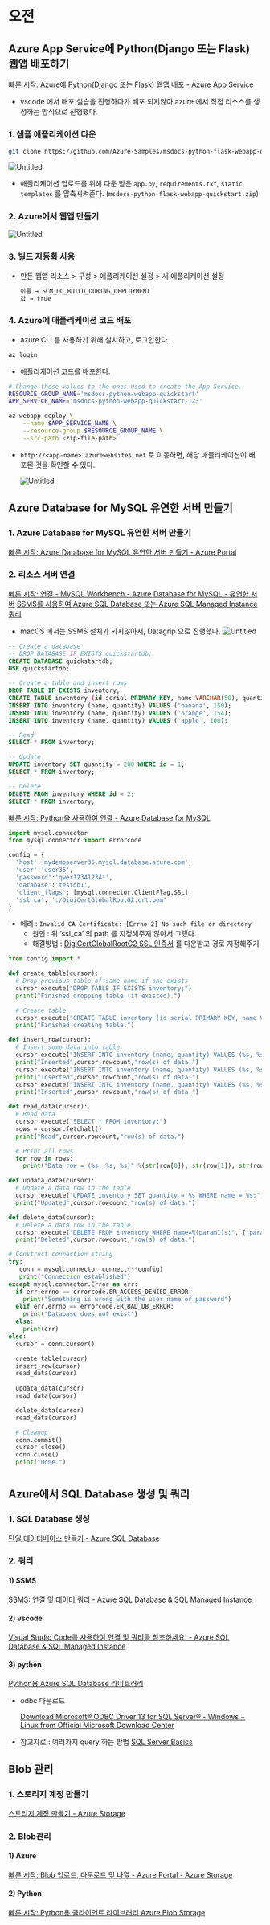 # 오전

## ****Azure App Service에 Python(Django 또는 Flask) 웹앱 배포하기****

[빠른 시작: Azure에 Python(Django 또는 Flask) 웹앱 배포 - Azure App Service](https://learn.microsoft.com/ko-kr/azure/app-service/quickstart-python?tabs=flask%2Cwindows%2Cvscode-aztools%2Cvscode-deploy%2Cdeploy-instructions-azportal%2Cterminal-bash%2Cdeploy-instructions-zip-azcli)

- vscode 에서 배포 실습을 진행하다가 배포 되지않아 azure 에서 직접 리소스를 생성하는 방식으로 진행했다.

### 1. 샘플 애플리케이션 다운

```bash
git clone https://github.com/Azure-Samples/msdocs-python-flask-webapp-quickstart
```
![Untitled](https://user-images.githubusercontent.com/67251510/214787090-54196321-73f6-48ab-9f07-fc7fe12e6fa3.png)

- 애플리케이션 업로드를 위해 다운 받은 `app.py`, `requirements.txt`, `static`, `templates` 를 압축시켜준다. (`msdocs-python-flask-webapp-quickstart.zip`)

### 2. ****Azure에서 웹앱 만들기****

![Untitled](https://user-images.githubusercontent.com/67251510/214787593-125808df-5bce-4e38-8946-f25434bd2198.png)

### 3. 빌드 자동화 사용

- 만든 웹앱 리소스 > 구성 > 애플리케이션 설정 > 새 애플리케이션 설정
    
    ```bash
    이름 → SCM_DO_BUILD_DURING_DEPLOYMENT
    값 → true
    ```
    

### 4. ****Azure에 애플리케이션 코드 배포****

- azure CLI 를 사용하기 위해 설치하고, 로그인한다.

```bash
az login
```

- 애플리케이션 코드를 배포한다.

```bash
# Change these values to the ones used to create the App Service.
RESOURCE_GROUP_NAME='msdocs-python-webapp-quickstart'
APP_SERVICE_NAME='msdocs-python-webapp-quickstart-123'

az webapp deploy \
    --name $APP_SERVICE_NAME \
    --resource-group $RESOURCE_GROUP_NAME \
    --src-path <zip-file-path>
```

- `http://<app-name>.azurewebsites.net` 로 이동하면, 해당 애플리케이션이 배포된 것을 확인할 수 있다.
    
    ![Untitled](https://user-images.githubusercontent.com/67251510/214787679-0b081e44-3c48-4b9f-bf42-c7f2e5a5a6fa.png)
    


## ****Azure Database for MySQL 유연한 서버 만들기****

### 1. ****Azure Database for MySQL 유연한 서버 만들기****

[빠른 시작: Azure Database for MySQL 유연한 서버 만들기 - Azure Portal](https://learn.microsoft.com/ko-kr/azure/mysql/flexible-server/quickstart-create-server-portal)

### 2. 리소스 서버 연결
[빠른 시작: 연결 - MySQL Workbench - Azure Database for MySQL - 유연한 서버](https://learn.microsoft.com/ko-kr/azure/mysql/flexible-server/connect-workbench)
[SSMS를 사용하여 Azure SQL Database 또는 Azure SQL Managed Instance 쿼리](https://learn.microsoft.com/ko-kr/azure/mysql/flexible-server/connect-workbench)
- macOS 에서는 SSMS 설치가 되지않아서, Datagrip 으로 진행했다.
![Untitled](https://user-images.githubusercontent.com/67251510/214788038-4190f3aa-86c5-46c0-8fd7-eacf80a1ac77.png)

```sql
-- Create a database
-- DROP DATABASE IF EXISTS quickstartdb;
CREATE DATABASE quickstartdb;
USE quickstartdb;

-- Create a table and insert rows
DROP TABLE IF EXISTS inventory;
CREATE TABLE inventory (id serial PRIMARY KEY, name VARCHAR(50), quantity INTEGER);
INSERT INTO inventory (name, quantity) VALUES ('banana', 150);
INSERT INTO inventory (name, quantity) VALUES ('orange', 154);
INSERT INTO inventory (name, quantity) VALUES ('apple', 100);

-- Read
SELECT * FROM inventory;

-- Update
UPDATE inventory SET quantity = 200 WHERE id = 1;
SELECT * FROM inventory;

-- Delete
DELETE FROM inventory WHERE id = 2;
SELECT * FROM inventory;
```

[빠른 시작: Python을 사용하여 연결 - Azure Database for MySQL](https://learn.microsoft.com/ko-kr/azure/mysql/single-server/connect-python)

```python
import mysql.connector
from mysql.connector import errorcode

config = {
  'host':'mydemoserver35.mysql.database.azure.com',
  'user':'user35',
  'password':'qwer12341234!',
  'database':'testdb1',
  'client_flags': [mysql.connector.ClientFlag.SSL],
  'ssl_ca': './DigiCertGlobalRootG2.crt.pem'
}
```

- 에러 : `Invalid CA Certificate: [Errno 2] No such file or directory`
    - 원인 : 위 ‘ssl_ca’ 의 path 를 지정해주지 않아서 그랬다.
    - 해결방법 : [DigiCertGlobalRootG2 SSL 인증서](https://cacerts.digicert.com/DigiCertGlobalRootG2.crt.pem) 를 다운받고 경로 지정해주기

```python
from config import *

def create_table(cursor):
  # Drop previous table of same name if one exists
  cursor.execute("DROP TABLE IF EXISTS inventory;")
  print("Finished dropping table (if existed).")

  # Create table
  cursor.execute("CREATE TABLE inventory (id serial PRIMARY KEY, name VARCHAR(50), quantity INTEGER);")
  print("Finished creating table.")

def insert_row(cursor):
  # Insert some data into table
  cursor.execute("INSERT INTO inventory (name, quantity) VALUES (%s, %s);", ("banana", 150))
  print("Inserted",cursor.rowcount,"row(s) of data.")
  cursor.execute("INSERT INTO inventory (name, quantity) VALUES (%s, %s);", ("orange", 154))
  print("Inserted",cursor.rowcount,"row(s) of data.")
  cursor.execute("INSERT INTO inventory (name, quantity) VALUES (%s, %s);", ("apple", 100))
  print("Inserted",cursor.rowcount,"row(s) of data.")

def read_data(cursor):
  # Read data
  cursor.execute("SELECT * FROM inventory;")
  rows = cursor.fetchall()
  print("Read",cursor.rowcount,"row(s) of data.")

  # Print all rows
  for row in rows:
  	print("Data row = (%s, %s, %s)" %(str(row[0]), str(row[1]), str(row[2])))

def updata_data(cursor):
  # Update a data row in the table
  cursor.execute("UPDATE inventory SET quantity = %s WHERE name = %s;", (300, "apple"))
  print("Updated",cursor.rowcount,"row(s) of data.")

def delete_data(cursor):
  # Delete a data row in the table
  cursor.execute("DELETE FROM inventory WHERE name=%(param1)s;", {'param1':"orange"})
  print("Deleted",cursor.rowcount,"row(s) of data.")

# Construct connection string
try:
   conn = mysql.connector.connect(**config)
   print("Connection established")
except mysql.connector.Error as err:
  if err.errno == errorcode.ER_ACCESS_DENIED_ERROR:
    print("Something is wrong with the user name or password")
  elif err.errno == errorcode.ER_BAD_DB_ERROR:
    print("Database does not exist")
  else:
    print(err)
else:
  cursor = conn.cursor()

  create_table(cursor)
  insert_row(cursor)
  read_data(cursor)
  
  updata_data(cursor)
  read_data(cursor)

  delete_data(cursor)
  read_data(cursor)

  # Cleanup
  conn.commit()
  cursor.close()
  conn.close()
  print("Done.")
```

# 

## ****Azure에서 SQL Database 생성 및 쿼리****

### 1. SQL Database 생성

[단일 데이터베이스 만들기 - Azure SQL Database](https://learn.microsoft.com/ko-kr/azure/azure-sql/database/single-database-create-quickstart?view=azuresql&tabs=azure-portal)

### 2. 쿼리

#### 1) SSMS

[SSMS: 연결 및 데이터 쿼리 - Azure SQL Database & SQL Managed Instance](https://learn.microsoft.com/ko-kr/azure/azure-sql/database/connect-query-ssms?view=azuresql)

#### 2) vscode

[Visual Studio Code를 사용하여 연결 및 쿼리를 참조하세요. - Azure SQL Database & SQL Managed Instance](https://learn.microsoft.com/ko-kr/azure/azure-sql/database/connect-query-vscode?view=azuresql)

#### 3) python

[Python용 Azure SQL Database 라이브러리](https://learn.microsoft.com/ko-kr/python/api/overview/azure/sql?view=azure-python)

- odbc 다운로드
    
    [Download Microsoft® ODBC Driver 13 for SQL Server® - Windows + Linux from Official Microsoft Download Center](https://www.microsoft.com/ko-kr/download/confirmation.aspx?id=50420)
    
- 참고자료 : 여러가지 query 하는 방법
[SQL Server Basics](https://www.sqlservertutorial.net/sql-server-basics/)


## ****Blob 관리****

### 1. 스토리지 계정 만들기

[스토리지 계정 만들기 - Azure Storage](https://learn.microsoft.com/ko-kr/azure/storage/common/storage-account-create?tabs=azure-portal)

### 2. Blob관리

#### 1) Azure

[빠른 시작: Blob 업로드, 다운로드 및 나열 - Azure Portal - Azure Storage](https://learn.microsoft.com/ko-kr/azure/storage/blobs/storage-quickstart-blobs-portal)

#### 2) Python

[빠른 시작: Python용 클라이언트 라이브러리 Azure Blob Storage](https://learn.microsoft.com/ko-kr/azure/storage/blobs/storage-quickstart-blobs-python?tabs=managed-identity%2Croles-azure-portal%2Csign-in-azure-cli)
